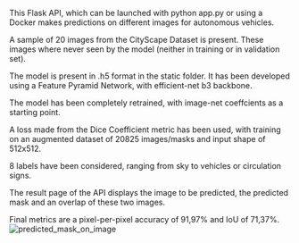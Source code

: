 This Flask API, which can be launched with python app.py or using a Docker makes
predictions on different images for autonomous vehicles.

A sample of 20 images from the CityScape Dataset is present. These images where
never seen by the model (neither in training or in validation set).

The model is present in .h5 format in the static folder. It has been developed
using a Feature Pyramid Network, with efficient-net b3 backbone.

The model has been completely retrained, with image-net coeffcients as a starting
point.

A loss made from the Dice Coefficient metric has been used, with training on an
augmented dataset of 20825 images/masks and input shape of 512x512.

8 labels have been considered, ranging from sky to vehicles or circulation signs.

The result page of the API displays the image to be predicted, the predicted
mask and an overlap of these two images.

Final metrics are a pixel-per-pixel accuracy of 91,97% and IoU of 71,37%.
![predicted_mask_on_image](https://user-images.githubusercontent.com/86012823/147565523-095321bc-e8d3-443c-8df6-a55abb094763.png)
